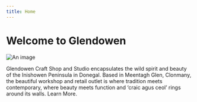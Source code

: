 ```yaml
---
title: Home
---
```


# Welcome to Glendowen
![An image](https://picsum.photos/500/200?random)

Glendowen Craft Shop and Studio encapsulates the wild spirit and beauty of the Inishowen Peninsula in Donegal. Based in Meentagh Glen, Clonmany, the beautiful workshop and retail outlet is where tradition meets contemporary, where beauty meets function and ‘craic agus ceol’ rings around its walls. Learn More.

